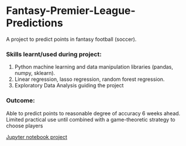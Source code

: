 # Fantasy-Premier-League-Predictions

A project to predict points in fantasy football (soccer).

### Skills learnt/used during project:
1. Python machine learning and data manipulation libraries (pandas, numpy, sklearn).
2. Linear regression, lasso regression, random forest regression.
3. Exploratory Data Analysis guiding the project

### Outcome:
Able to predict points to reasonable degree of accuracy 6 weeks ahead.
Limited practical use until combined with a game-theoretic strategy to choose players

[Jupyter notebook project](/https://github.com/AdamGaventa/Fantasy-Premier-League-Predictions/blob/master/Fantasy%20Premier%20League%20predictions.ipynb)
